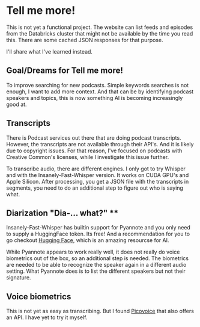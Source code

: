 # Tell me more!
This is not yet a functional project. The website can list feeds and episodes from the Databricks cluster that might not be available by the time you read this. There are some cached JSON responses for that purpose.

I'll share what I've learned instead.

## Goal/Dreams for Tell me more!
To improve searching for new podcasts. Simple keywords searches is not enough, I want to add more context.
And that can be by identifying podcast speakers and topics, this is now something AI is becoming increasingly good at.

## Transcripts
There is Podcast services out there that are doing podcast transcripts. However, the transcripts are not available through their API's.
And it is likely due to copyright issues. For that reason, I've focused on podcasts with Creative Common's licenses, while I investigate this issue further.

To transcribe audio, there are different engines. I only got to try Whisper and with the Insanely-Fast-Whisper version. It works on CUDA GPU's and Apple Silicon.
After processing, you get a JSON file with the transcripts in segments, you need to do an additional step to figure out who is saying what.

## Diarization "Dia-... what?" **
Insanely-Fast-Whisper has builtin support for Pyannote and you only need to supply a HuggingFace token. Its free! And a recommendation for you to go checkout [Hugging Face](https://huggingface.co/), which is an amazing resourcse for AI.

While Pyannote appears to work really well, it does not really do voice biometrics out of the box, so an additional step is needed.
The biometrics are needed to be able to recognize the speaker again in a different audio setting. What Pyannote does is to list the different speakers but not their signature.

## Voice biometrics
This is not yet as easy as transcribing. But I found [Picovoice](https://picovoice.ai/platform/eagle/) that also offers an API. I have yet to try it myself.
